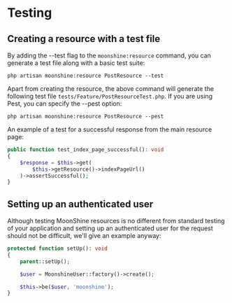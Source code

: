 # Testing

## Creating a resource with a test file

By adding the --test flag to the `moonshine:resource` command, you can generate a test file along with a basic test suite:

```shell
php artisan moonshine:resource PostResource --test
```

Apart from creating the resource, the above command will generate the following test file `tests/Feature/PostResourceTest.php`. If you are using Pest, you can specify the --pest option:

```shell
php artisan moonshine:resource PostResource --pest
```

An example of a test for a successful response from the main resource page:

```php
public function test_index_page_successful(): void
{
    $response = $this->get(
        $this->getResource()->indexPageUrl()
    )->assertSuccessful();
}
```

## Setting up an authenticated user

Although testing MoonShine resources is no different from standard testing of your application and setting up an authenticated user for the request should not be difficult, we'll give an example anyway:

```php
protected function setUp(): void
{
    parent::setUp();

    $user = MoonshineUser::factory()->create();

    $this->be($user, 'moonshine');
}
```
